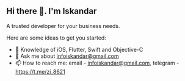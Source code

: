 ## Hi there 👋. I'm Iskandar


A trusted developer for your business needs.

Here are some ideas to get you started:

- 🌱 Knowledge of iOS, Flutter, Swift and Objective-C 
- 💬 Ask me about infoiskandar@gmail.com
- 📫 How to reach me: email - infoiskandar@gmail.com, telegram - https://t.me/zi_8621

